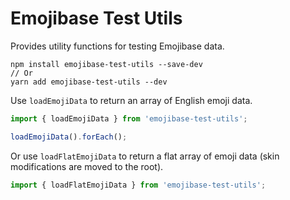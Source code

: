 # Emojibase Test Utils

Provides utility functions for testing Emojibase data.

```
npm install emojibase-test-utils --save-dev
// Or
yarn add emojibase-test-utils --dev
```

Use `loadEmojiData` to return an array of English emoji data.

```javascript
import { loadEmojiData } from 'emojibase-test-utils';

loadEmojiData().forEach();
```

Or use `loadFlatEmojiData` to return a flat array of emoji data
(skin modifications are moved to the root).

```javascript
import { loadFlatEmojiData } from 'emojibase-test-utils';
```
